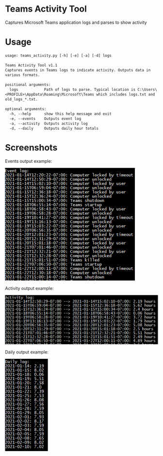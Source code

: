 # Teams Activity Tool
Captures Microsoft Teams application logs and parses to show activity

# Usage
```
usage: teams_activity.py [-h] [-e] [-a] [-d] logs

Teams Activity Tool v1.1
Captures events in Teams logs to indicate activity. Outputs data in various formats.

positional arguments:
  logs            Path of logs to parse. Typical location is C:\Users\<PROFILE>\AppData\Roaming\Microsoft\Teams which includes logs.txt and old_logs_*.txt.

optional arguments:
  -h, --help      show this help message and exit
  -e, --events    Outputs event log
  -a, --activity  Outputs activity log
  -d, --daily     Outputs daily hour totals
  ```
# Screenshots
Events output example:

![Event output](/screenshots/Event.png)

Activity output example:

![Activity output](/screenshots/Activity.png)

Daily output example:

![Daily output](/screenshots/Daily.png)
